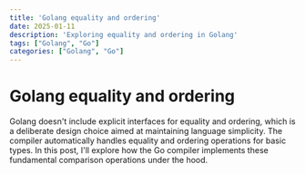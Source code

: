 ```yaml
---
title: 'Golang equality and ordering'
date: 2025-01-11
description: 'Exploring equality and ordering in Golang'
tags: ["Golang", "Go"]
categories: ["Golang", "Go"]
---
```


# Golang equality and ordering

Golang doesn't include explicit interfaces for equality and ordering, which is a deliberate design choice aimed at maintaining language simplicity. The compiler automatically handles equality and ordering operations for basic types. In this post, I'll explore how the Go compiler implements these fundamental comparison operations under the hood.
